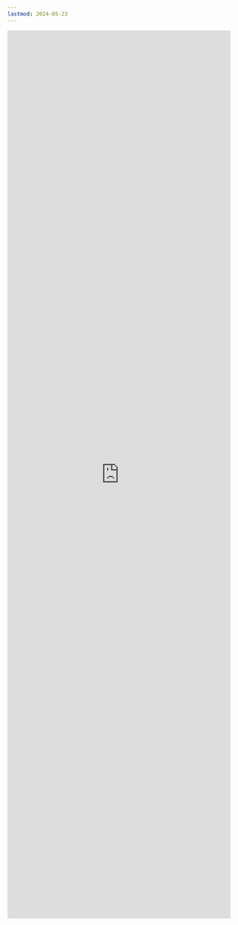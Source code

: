 ```yaml
---
lastmod: 2024-05-23
---
```

<iframe frameBorder="0" 
		padding = 0 0 
		src="https://bento.me/chaeguevara" scrolling="no" 
		 width=100%
		height=2000></iframe>
